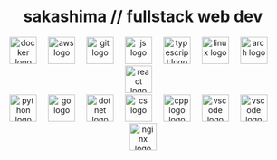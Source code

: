<h1 align="center"> sakashima // fullstack web dev </h1>

<div align="center">
  <img src="https://skillicons.dev/icons?i=docker" height="48" alt="docker logo"  />
  <img width="12" />
  <img src="https://skillicons.dev/icons?i=aws" height="48" alt="aws logo"  />
  <img width="12" />
  <img src="https://skillicons.dev/icons?i=git" height="48" alt="git logo"  />
  <img width="12" />
  <img src="https://skillicons.dev/icons?i=js" height="48" alt="js logo"  />
  <img width="12" />
  <img src="https://skillicons.dev/icons?i=ts" height="48" alt="typescript logo"  />
  <img width="12" />
  <img src="https://skillicons.dev/icons?i=linux" height="48" alt="linux logo"  />
  <img width="12" />
  <img src="https://skillicons.dev/icons?i=arch" height="48" alt="arch logo"  />
  <img width="12" />
  <img src="https://skillicons.dev/icons?i=react" height="48" alt="react logo"  />
  <img width="12" />
</div>

<div align="center">
  <img src="https://skillicons.dev/icons?i=py" height="48" alt="python logo"  />
  <img width="12" />
  <img src="https://skillicons.dev/icons?i=go" height="48" alt="go logo"  />
  <img width="12" />
  <img src="https://skillicons.dev/icons?i=dotnet" height="48" alt="dotnet logo"  />
  <img width="12" />
  <img src="https://skillicons.dev/icons?i=cs" height="48" alt="cs logo"  />
  <img width="12" />
  <img src="https://skillicons.dev/icons?i=cpp" height="48" alt="cpplogo logo"  />
  <img width="12" />
  <img src="https://skillicons.dev/icons?i=vscode" height="48" alt="vscode logo"  />
  <img width="12" />
  <img src="https://skillicons.dev/icons?i=visualstudio" height="48" alt="vscode logo"  />
    <img width="12" />
  <img src="https://skillicons.dev/icons?i=nginx" height="48" alt="nginx logo"  />
</div>
